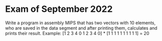 # Exam of September 2022 

Write a program in assembly MIPS that has two vectors with 10 elements, who are saved in the data segment and after printing them, calculates and prints their result. 
Example: [1 2 3 4 0 1 2 3 4 0] * [1 1 1 1 1 1 1 1 1 1] = 20 